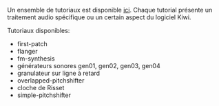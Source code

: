 Un ensemble de tutoriaux est disponible <a href="https://github.com/Musicoll/Kiwi/releases/download/v1.0.3/tutorials.zip" target='_blank_'>ici</a>. Chaque tutorial présente un traitement audio spécifique ou un certain aspect du logiciel Kiwi.

Tutoriaux disponibles:

- first-patch
- flanger
- fm-synthesis
- générateurs sonores gen01, gen02, gen03, gen04
- granulateur sur ligne à retard
- overlapped-pitchshifter
- cloche de Risset
- simple-pitchshifter
